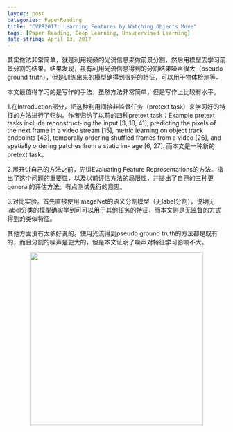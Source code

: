 ```yaml
---
layout: post
categories: PaperReading
title: "CVPR2017: Learning Features by Watching Objects Move"
tags: [Paper Reading, Deep Learning, Unsupervised Learning]
date-string: April 13, 2017
---
```


其实做法非常简单，就是利用视频的光流信息来做前景分割，然后用模型去学习前景分割的结果。结果发现，虽有利用光流信息得到的分割结果噪声很大（pseudo ground truth），但是训练出来的模型确得到很好的特征，可以用于物体检测等。

本文最值得学习的是写作的手法，虽然方法非常简单，但是写作上比较有水平。

1.在Introduction部分，把这种利用间接非监督任务（pretext task）来学习好的特征的方法进行了归纳。作者归纳了以前的四种pretext task：Example pretext tasks include reconstruct-ing the input [3, 18, 41], predicting the pixels of the next frame in a video stream [15], metric learning on object track endpoints [43], temporally ordering shuffled frames from a video [26], and spatially ordering patches from a static im- age [6, 27]. 
而本文是一种新的pretext task。

2.展开讲自己的方法之前，先讲Evaluating Feature Representations的方法。指出了这个问题的重要性，以及以前评估方法的局限性，并提出了自己的三种更general的评估方法。有点测试先行的意思。

3.对比实验。首先直接使用ImageNet的语义分割模型（无label分割），说明无label分类的模型确实学到可可以用于其他任务的特征，而本文则是无监督的方式得到的类似特征。

其他方面没有太多好说的。使用光流得到pseudo ground truth的方法都是既有的，而且分割的噪声是更大的，但是本文证明了噪声对特征学习影响不大。

<center>
    <img src="http://7xkiab.com1.z0.glb.clouddn.com/blog/image/2017-04-13-watch-move.jpg" width="400">
</center>


